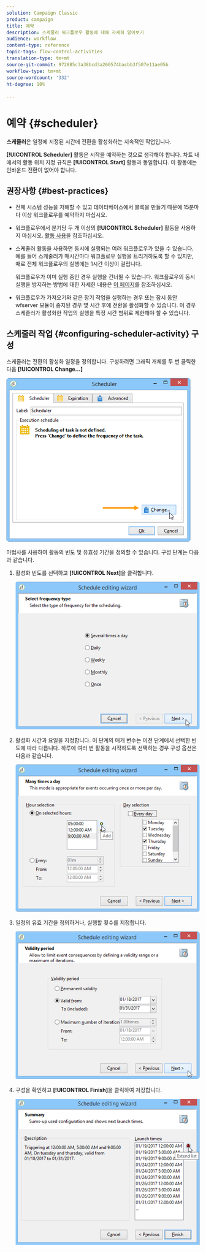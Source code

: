 ```yaml
---
solution: Campaign Classic
product: campaign
title: 예약
description: 스케줄러 워크플로우 활동에 대해 자세히 알아보기
audience: workflow
content-type: reference
topic-tags: flow-control-activities
translation-type: tm+mt
source-git-commit: 972885c3a38bcd3a260574bacbb3f507e11ae05b
workflow-type: tm+mt
source-wordcount: '332'
ht-degree: 10%

---
```



# 예약 {#scheduler}

**스케줄러**&#x200B;은 일정에 지정된 시간에 전환을 활성화하는 지속적인 작업입니다.

**[!UICONTROL Scheduler]** 활동은 시작을 예약하는 것으로 생각해야 합니다. 차트 내에서의 활동 위치 지정 규칙은 **[!UICONTROL Start]** 활동과 동일합니다. 이 활동에는 인바운드 전환이 없어야 합니다.

## 권장사항 {#best-practices}

* 전체 시스템 성능을 저해할 수 있고 데이터베이스에서 블록을 만들기 때문에 15분마다 이상 워크플로우를 예약하지 마십시오.

* 워크플로우에서 분기당 두 개 이상의 **[!UICONTROL Scheduler]** 활동을 사용하지 마십시오. [활동 사용](../../workflow/using/workflow-best-practices.md#using-activities)을 참조하십시오.

* 스케줄러 활동을 사용하면 동시에 실행되는 여러 워크플로우가 있을 수 있습니다. 예를 들어 스케줄러가 매시간마다 워크플로우 실행을 트리거하도록 할 수 있지만, 때로 전체 워크플로우의 실행에는 1시간 이상이 걸립니다.

   워크플로우가 이미 실행 중인 경우 실행을 건너뛸 수 있습니다. 워크플로우의 동시 실행을 방지하는 방법에 대한 자세한 내용은 [이 페이지](../../workflow/using/monitoring-workflow-execution.md#preventing-simultaneous-multiple-executions)를 참조하십시오.

* 워크플로우가 가져오기와 같은 장기 작업을 실행하는 경우 또는 잠시 동안 wfserver 모듈이 중지된 경우 몇 시간 후에 전환을 활성화할 수 있습니다. 이 경우 스케줄러가 활성화한 작업의 실행을 특정 시간 범위로 제한해야 할 수 있습니다.

## 스케줄러 작업 {#configuring-scheduler-activity} 구성

스케줄러는 전환의 활성화 일정을 정의합니다. 구성하려면 그래픽 개체를 두 번 클릭한 다음 **[!UICONTROL Change...]**

![](assets/s_user_segmentation_scheduler.png)

마법사를 사용하여 활동의 빈도 및 유효성 기간을 정의할 수 있습니다. 구성 단계는 다음과 같습니다.

1. 활성화 빈도를 선택하고 **[!UICONTROL Next]**&#x200B;을 클릭합니다.

   ![](assets/s_user_segmentation_scheduler2.png)

1. 활성화 시간과 요일을 지정합니다. 이 단계의 매개 변수는 이전 단계에서 선택한 빈도에 따라 다릅니다. 하루에 여러 번 활동을 시작하도록 선택하는 경우 구성 옵션은 다음과 같습니다.

   ![](assets/s_user_segmentation_scheduler3.png)

1. 일정의 유효 기간을 정의하거나, 실행할 횟수를 지정합니다.

   ![](assets/s_user_segmentation_scheduler4.png)

1. 구성을 확인하고 **[!UICONTROL Finish]**&#x200B;을 클릭하여 저장합니다.

   ![](assets/s_user_segmentation_scheduler5.png)
